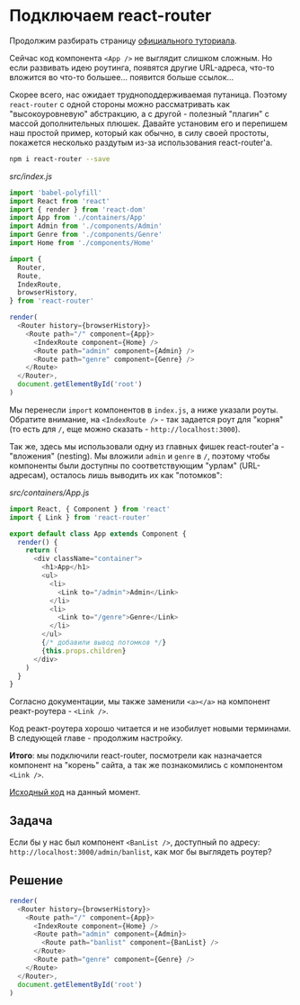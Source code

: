 # Подключаем react-router

Продолжим разбирать страницу [официального туториала](https://github.com/reactjs/react-router/blob/latest/docs/Introduction.md).

Сейчас код компонента `<App />` не выглядит слишком сложным. Но если развивать идею роутинга, появятся другие URL-адреса, что-то вложится во что-то большее... появится больше ссылок...

Скорее всего, нас ожидает трудноподдерживаемая путаница. Поэтому `react-router` с одной стороны можно рассматривать как "высокоуровневую" абстракцию, а с другой - полезный "плагин" с массой дополнительных плюшек. Давайте установим его и перепишем наш простой пример, который как обычно, в силу своей простоты, покажется несколько раздутым из-за использования react-router'а.

```bash
npm i react-router --save
```

_src/index.js_

```js
import 'babel-polyfill'
import React from 'react'
import { render } from 'react-dom'
import App from './containers/App'
import Admin from './components/Admin'
import Genre from './components/Genre'
import Home from './components/Home'

import {
  Router,
  Route,
  IndexRoute,
  browserHistory,
} from 'react-router'

render(
  <Router history={browserHistory}>
    <Route path="/" component={App}>
      <IndexRoute component={Home} />
      <Route path="admin" component={Admin} />
      <Route path="genre" component={Genre} />
    </Route>
  </Router>,
  document.getElementById('root')
)
```

Мы перенесли `import` компонентов в `index.js`, а ниже указали роуты. Обратите внимание, на `<IndexRoute />` - так задается роут для "корня" (то есть для `/`, еще можно сказать - `http://localhost:3000`).

Так же, здесь мы использовали одну из главных фишек react-router'a - "вложения" (nesting). Мы вложили `admin` и `genre` в `/`, поэтому чтобы компоненты были доступны по соответствующим "урлам" (URL-адресам), осталось лишь выводить их как "потомков":

_src/containers/App.js_

```js
import React, { Component } from 'react'
import { Link } from 'react-router'

export default class App extends Component {
  render() {
    return (
      <div className="container">
        <h1>App</h1>
        <ul>
          <li>
            <Link to="/admin">Admin</Link>
          </li>
          <li>
            <Link to="/genre">Genre</Link>
          </li>
        </ul>
        {/* добавили вывод потомков */}
        {this.props.children}
      </div>
    )
  }
}
```

Согласно документации, мы также заменили `<a></a>` на компонент реакт-роутера - `<Link />`.

Код реакт-роутера хорошо читается и не изобилует новыми терминами. В следующей главе - продолжим настройку.

**Итого**: мы подключили react-router, посмотрели как назначается компонент на "корень" сайта, а так же познакомились с компонентом `<Link />`.

[Исходный код](https://github.com/maxfarseer/react-router-ru-tutorial/tree/add_react-router) на данный момент.

## Задача

Если бы у нас был компонент `<BanList />`, доступный по адресу: `http://localhost:3000/admin/banlist`, как мог бы выглядеть роутер?

## Решение

```js
render(
  <Router history={browserHistory}>
    <Route path="/" component={App}>
      <IndexRoute component={Home} />
      <Route path="admin" component={Admin}>
        <Route path="banlist" component={BanList} />
      </Route>
      <Route path="genre" component={Genre} />
    </Route>
  </Router>,
  document.getElementById('root')
)
```
